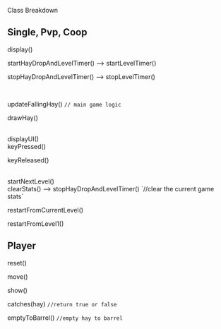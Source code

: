 Class Breakdown


## Single, Pvp, Coop
display()
<br>

startHayDropAndLevelTimer() --> startLevelTimer()

stopHayDropAndLevelTimer() --> stopLevelTimer()

<br>

updateFallingHay() `// main game logic`

drawHay()

<br>
displayUI()

<br>
keyPressed()

keyReleased()

<br>
startNextLevel()

<br>
clearStats() --> stopHayDropAndLevelTimer() `//clear the current game stats`

restartFromCurrentLevel() 

restartFromLevel1() 


## Player
reset()

move()

show()

catches(hay) `//return true or false`

emptyToBarrel() `//empty hay to barrel`

